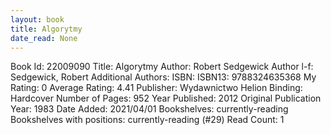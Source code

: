 ```yaml
---
layout: book
title: Algorytmy
date_read: None
---
```


Book Id: 22009090
Title: Algorytmy
Author: Robert Sedgewick
Author l-f: Sedgewick, Robert
Additional Authors: 
ISBN: 
ISBN13: 9788324635368
My Rating: 0
Average Rating: 4.41
Publisher: Wydawnictwo Helion
Binding: Hardcover
Number of Pages: 952
Year Published: 2012
Original Publication Year: 1983
Date Added: 2021/04/01
Bookshelves: currently-reading
Bookshelves with positions: currently-reading (#29)
Read Count: 1

